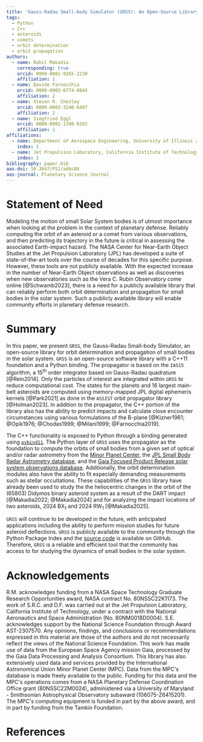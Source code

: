 ```yaml
---
title: 'Gauss-Radau Small-body Simulator (GRSS): An Open-Source Library for Planetary Defense'
tags:
  - Python
  - C++
  - asteroids
  - comets
  - orbit determination
  - orbit propagation
authors:
  - name: Rahil Makadia
    corresponding: true
    orcid: 0000-0001-9265-2230
    affiliation: 1
  - name: Davide Farnocchia
    orcid: 0000-0003-0774-884X
    affiliation: 2
  - name: Steven R. Chesley
    orcid: 0000-0003-3240-6497
    affiliation: 2
  - name: Siegfried Eggl
    orcid: 0000-0002-1398-6302
    affiliation: 1
affiliations:
  - name: Department of Aerospace Engineering, University of Illinois at Urbana-Champaign, Urbana, IL 61801, USA
    index: 1
  - name: Jet Propulsion Laboratory, California Institute of Technology, Pasadena, CA 91109, USA
    index: 2
bibliography: paper.bib
aas-doi: 10.3847/PSJ/adbc88
aas-journal: Planetary Science Journal
---
```


# Statement of Need

Modeling the motion of small Solar System bodies is of utmost importance when looking at the problem in the context of planetary defense. Reliably computing the orbit of an asteroid or a comet from various observations, and then predicting its trajectory in the future is critical in assessing the associated Earth-impact hazard. The NASA Center for Near-Earth Object Studies at the Jet Propulsion Laboratory (JPL) has developed a suite of state-of-the-art tools over the course of decades for this specific purpose. However, these tools are not publicly available. With the expected increase in the number of Near-Earth Object observations as well as discoveries when new observatories such as the Vera C. Rubin Observatory come online [@Schwamb2023], there is a need for a publicly available library that can reliably perform both orbit determination and propagation for small bodies in the solar system. Such a publicly available library will enable community efforts in planetary defense research.

# Summary

In this paper, we present `GRSS`, the Gauss-Radau Small-body Simulator, an open-source library for orbit determination and propagation of small bodies in the solar system. `GRSS` is an open-source software library with a C++11 foundation and a Python binding. The propagator is based on the `IAS15` algorithm, a 15<sup>th</sup> order integrator based on Gauss-Radau quadrature [@Rein2014]. Only the particles of interest are integrated within `GRSS` to reduce computational cost. The states for the planets and 16 largest main-belt asteroids are computed using memory-mapped JPL digital ephemeris kernels [@Park2021] as done in the `ASSIST` orbit propagator library [@Holman2023]. In addition to the propagator, the C++ portion of the library also has the ability to predict impacts and calculate close encounter circumstances using various formulations of the B-plane [@Kizner1961; @Opik1976; @Chodas1999; @Milani1999; @Farnocchia2019].

The C++ functionality is exposed to Python through a binding generated using [`pybind11`](https://github.com/pybind/pybind11). The Python layer of `GRSS` uses the propagator as the foundation to compute the orbits of small bodies from a given set of optical and/or radar astrometry from the [Minor Planet Center](https://minorplanetcenter.net), the [JPL Small Body Radar Astrometry database](https://ssd.jpl.nasa.gov/sb/radar.html), and the [Gaia Focused Product Release solar system observations database](https://www.cosmos.esa.int/web/gaia/fpr#SSOs). Additionally, the orbit determination modules also have the ability to fit especially demanding measurements such as stellar occultations. These capabilities of the `GRSS` library have already been used to study the the heliocentric changes in the orbit of the (65803) Didymos binary asteroid system as a result of the DART impact [@Makadia2022; @Makadia2024] and for analyzing the impact locations of two asteroids, 2024 BX<sub>1</sub> and 2024 RW<sub>1</sub> [@Makadia2025].

`GRSS` will continue to be developed in the future, with anticipated applications including the ability to perform mission studies for future asteroid deflections. `GRSS` is publicly available to the community through the Python Package Index and the [source code](https://github.com/rahil-makadia/grss) is available on GitHub. Therefore, `GRSS` is a reliable and efficient tool that the community has access to for studying the dynamics of small bodies in the solar system.

# Acknowledgements

R.M. acknowledges funding from a NASA Space Technology Graduate Research Opportunities award, NASA contract No. 80NSSC22K1173. The work of S.R.C. and D.F. was carried out at the Jet Propulsion Laboratory, California Institute of Technology, under a contract with the National Aeronautics and Space Administration (No. 80NM0018D0004). S.E. acknowledges support by the National Science Foundation through Award AST-2307570. Any opinions, findings, and conclusions or recommendations expressed in this material are those of the authors and do not necessarily reflect the views of the National Science Foundation. This work has made use of data from the European Space Agency mission Gaia, processed by the Gaia Data Processing and Analysis Consortium. This library has also extensively used data and services provided by the International Astronomical Union Minor Planet Center (MPC). Data from the MPC's database is made freely available to the public. Funding for this data and the MPC's operations comes from a NASA Planetary Defense Coordination Office grant (80NSSC22M0024), administered via a University of Maryland - Smithsonian Astrophysical Observatory subaward (106075-Z6415201). The MPC's computing equipment is funded in part by the above award, and in part by funding from the Tamkin Foundation.

# References